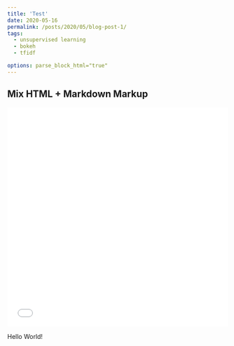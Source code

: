 ```yaml
---
title: 'Test'
date: 2020-05-16
permalink: /posts/2020/05/blog-post-1/
tags:
  - unsupervised learning
  - bokeh
  - tfidf

options: parse_block_html="true"
---
```



## Mix HTML + Markdown Markup

<div class="panel panel-success">


<iframe src="_includes/drug_netwrok.html"
    sandbox="allow-same-origin allow-scripts"
    width="100%"
    height="500"
    scrolling="no"
    seamless="seamless"
    frameborder="0">
</iframe>


<div class="panel-body">

Hello World!

</div>
</div>
